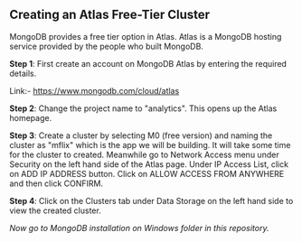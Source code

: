 ## Creating an Atlas Free-Tier Cluster ##

MongoDB provides a free tier option in Atlas. 
Atlas is a MongoDB hosting service provided by the people who built MongoDB. 

**Step 1**: First create an account on MongoDB Atlas by entering the required details.

Link:- https://www.mongodb.com/cloud/atlas

**Step 2**: Change the project name to "analytics". This opens up the Atlas homepage.

**Step 3**: Create a cluster by selecting M0 (free version) and naming the cluster as "mflix" which is the app we will be building. 
It will take some time for the cluster to created. Meanwhile go to Network Access menu under Security on the left hand side of the Atlas page.
Under IP Access List, click on ADD IP ADDRESS button. Click on ALLOW ACCESS FROM ANYWHERE and then click CONFIRM.

**Step 4**: Click on the Clusters tab under Data Storage on the left hand side to view the created cluster.

*Now go to MongoDB installation on Windows folder in this repository.*
